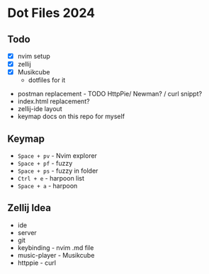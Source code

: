 # Dot Files 2024

## Todo
- [x] nvim setup
- [x] zellij
- [x] Musikcube
    - dotfiles for it
- postman replacement - TODO HttpPie/ Newman? / curl snippt?
- index.html replacement?
- zellij-ide layout
- keymap docs on this repo for myself




## Keymap

- `Space + pv` - Nvim explorer
- `Space + pf` - fuzzy
- `Space + ps` - fuzzy in folder
- `Ctrl + e`   - harpoon list
- `Space + a`  - harpoon



## Zellij Idea

- ide
- server
- git
- keybinding - nvim .md file
- music-player - Musikcube
- httppie - curl
